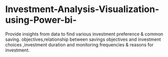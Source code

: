 # Investment-Analysis-Visualization-using-Power-bi-
Provide insights from data to find  various investment preference  &amp; common saving. objectives,relationship between savings objectives and investment choices ,investment duration and monitoring frequencies &amp; reasons for investment.
